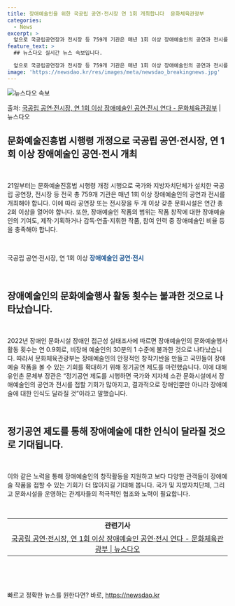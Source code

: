 ```yaml
---
title: 장애예술인을 위한 국공립 공연·전시장 연 1회 개최합니다  문화체육관광부
categories:
  - News
excerpt: >
  앞으로 국공립공연장과 전시장 등 759개 기관은 매년 1회 이상 장애예술인의 공연과 전시를 개최해야 한다. …
feature_text: >
  ## 뉴스다오 실시간 뉴스 속보입니다.

  앞으로 국공립공연장과 전시장 등 759개 기관은 매년 1회 이상 장애예술인의 공연과 전시를 개최해야 한다. …
image: 'https://newsdao.kr/res/images/meta/newsdao_breakingnews.jpg'
---
```


![뉴스다오 속보](https://newsdao.kr/res/images/meta/newsdao_breakingnews.jpg)

<p>출처: <a href="https://newsdao.kr/2856" rel="dofollow">국공립 공연·전시장, 연 1회 이상 장애예술인 공연·전시 연다 - 문화체육관광부</a> | 뉴스다오</p>

<h2 data-ke-size="size26">문화예술진흥법 시행령 개정으로 국공립 공연·전시장, 연 1회 이상 장애예술인 공연·전시 개최</h2>
<p data-ke-size="size16">&nbsp;</p>
21일부터는 문화예술진흥법 시행령 개정 시행으로 국가와 지방자치단체가 설치한 국공립 공연장, 전시장 등 전국 총 759개 기관은 매년 1회 이상 장애예술인의 공연과 전시를 개최해야 합니다. 이에 따라 공연장 또는 전시장을 두 개 이상 갖춘 문화시설은 연간 총 2회 이상을 열어야 합니다. 또한, 장애예술인 작품의 범위는 작품 창작에 대한 장애예술인의 기여도, 제작·기획하거나 감독·연출·지휘한 작품, 참여 인력 중 장애예술인 비율 등을 충족해야 합니다.</p>
<p data-ke-size="size16">&nbsp;</p>
국공립 공연·전시장, 연 1회 이상 <b><span style="color: #1a5490;">장애예술인 공연·전시</span></b>
<p data-ke-size="size16">&nbsp;</p>
<h2 data-ke-size="size26">장애예술인의 문화예술행사 활동 횟수는 불과한 것으로 나타났습니다.</h2>
<p data-ke-size="size16">&nbsp;</p>
2022년 장애인 문화시설 장애인 접근성 실태조사에 따르면 장애예술인의 문화예술행사 활동 횟수는 연 0.9회로, 비장애 예술인의 30분의 1 수준에 불과한 것으로 나타났습니다. 따라서 문화체육관광부는 장애예술인의 안정적인 창작기반을 만들고 국민들이 장애예술 작품을 볼 수 있는 기회를 확대하기 위해 정기공연 제도를 마련했습니다. 이에 대해 유인촌 문체부 장관은 “정기공연 제도를 시행하면 국가와 지자체 소관 문화시설에서 장애예술인의 공연과 전시를 접할 기회가 많아지고, 결과적으로 장애인뿐만 아니라 장애예술에 대한 인식도 달라질 것”이라고 말했습니다.</p>
<p data-ke-size="size16">&nbsp;</p>
<h2 data-ke-size="size26">정기공연 제도를 통해 장애예술에 대한 인식이 달라질 것으로 기대됩니다.</h2>
<p data-ke-size="size16">&nbsp;</p>
이와 같은 노력을 통해 장애예술인의 창작활동을 지원하고 보다 다양한 관객들이 장애예술 작품을 접할 수 있는 기회가 더 많아지길 기대해 봅니다. 국가 및 지방자치단체, 그리고 문화시설을 운영하는 관계자들의 적극적인 협조와 노력이 필요합니다.</p>
<p data-ke-size="size16">&nbsp;</p>
<table>
	<tbody>
		<tr>
			<td style="text-align: center; height: 17px;"><b>관련기사</b></td>
		</tr>
		<tr>
			<td style="text-align: center; height: 17px;"><a href="https://newsdao.kr/2856">국공립 공연·전시장, 연 1회 이상 장애예술인 공연·전시 연다 - 문화체육관광부 | 뉴스다오</a></td>
		</tr>
	</tbody>
</table>
<p data-ke-size="size16">&nbsp;</p>
<p data-ke-size="size16">&nbsp;</p> 

빠르고 정확한 뉴스를 원한다면? 바로, <a href="https://newsdao.kr" rel="dofollow">https://newsdao.kr</a>


    
